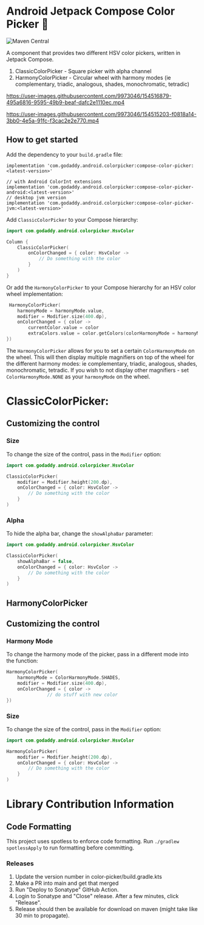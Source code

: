 # Android Jetpack Compose Color Picker 🎨

![Maven Central](https://img.shields.io/maven-central/v/com.godaddy.android.colorpicker/compose-color-picker-android?style=flat-square)

A component that provides two different HSV color pickers, written in Jetpack Compose.
1. ClassicColorPicker - Square picker with alpha channel
2. HarmonyColorPicker - Circular wheel with harmony modes (ie complementary, triadic, analogous, shades, monochromatic, tetradic)


https://user-images.githubusercontent.com/9973046/154516879-495a6816-9595-49b9-beaf-dafc2e1110ec.mp4

https://user-images.githubusercontent.com/9973046/154515203-f0818a14-3bb0-4e5a-91fc-f3cac2e2e770.mp4


## How to get started

Add the dependency to your `build.gradle` file:

```
implementation 'com.godaddy.android.colorpicker:compose-color-picker:<latest-version>'

// with Android ColorInt extensions
implementation 'com.godaddy.android.colorpicker:compose-color-picker-android:<latest-version>'
// desktop jvm version
implementation 'com.godaddy.android.colorpicker:compose-color-picker-jvm:<latest-version>'
```

Add `ClassicColorPicker` to your Compose hierarchy:

```kotlin
import com.godaddy.android.colorpicker.HsvColor

Column {
    ClassicColorPicker(
        onColorChanged = { color: HsvColor ->
            // Do something with the color
        }
    )
}
```

Or add the `HarmonyColorPicker` to your Compose hierarchy for an HSV color wheel implementation:

```kotlin
 HarmonyColorPicker(
    harmonyMode = harmonyMode.value,
    modifier = Modifier.size(400.dp),
    onColorChanged = { color ->
        currentColor.value = color
        extraColors.value = color.getColors(colorHarmonyMode = harmonyMode.value)
})
```

The `HarmonyColorPicker` allows for you to set a certain `ColorHarmonyMode` on the wheel.
This will then display multiple magnifiers on top of the wheel for the different harmony modes: ie complementary, triadic, analogous, shades, monochromatic, tetradic.
If you wish to not display other magnifiers - set `ColorHarmonyMode.NONE` as your `harmonyMode` on the wheel.

# ClassicColorPicker:
## Customizing the control

### Size

To change the size of the control, pass in the `Modifier` option:

```kotlin
import com.godaddy.android.colorpicker.HsvColor

ClassicColorPicker(
    modifier = Modifier.height(200.dp),
    onColorChanged = { color: HsvColor ->
        // Do something with the color
    }
)
```

### Alpha

To hide the alpha bar, change the `showAlphaBar` parameter:

```kotlin
import com.godaddy.android.colorpicker.HsvColor

ClassicColorPicker(
    showAlphaBar = false,
    onColorChanged = { color: HsvColor ->
        // Do something with the color
    }
)
```

## HarmonyColorPicker

## Customizing the control

### Harmony Mode

To change the harmony mode of the picker, pass in a different mode into the function:

```kotlin
HarmonyColorPicker(
    harmonyMode = ColorHarmonyMode.SHADES,
    modifier = Modifier.size(400.dp),
    onColorChanged = { color ->
               // do stuff with new color
})
```

### Size

To change the size of the control, pass in the `Modifier` option:

```kotlin
import com.godaddy.android.colorpicker.HsvColor

HarmonyColorPicker(
    modifier = Modifier.height(200.dp),
    onColorChanged = { color: HsvColor ->
        // Do something with the color
    }
)
```

# Library Contribution Information

## Code Formatting

This project uses spotless to enforce code formatting. Run `./gradlew spotlessApply` to run formatting before committing.

### Releases

1. Update the version number in color-picker/build.gradle.kts
2. Make a PR into main and get that merged
3. Run "Deploy to Sonatype" GitHub Action.
4. Login to Sonatype and "Close" release. After a few minutes, click "Release".
5. Release should then be available for download on maven (might take like 30 min to propagate).
